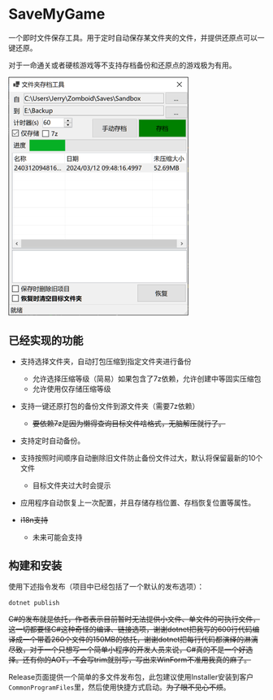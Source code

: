 # SaveMyGame

一个即时文件保存工具。用于定时自动保存某文件夹的文件，并提供还原点可以一键还原。

对于一命通关或者硬核游戏等不支持存档备份和还原点的游戏极为有用。

<img src="README.assets/image-20240312095437997.png" alt="image-20240312095437997" style="zoom:50%;" />

## 已经实现的功能

* 支持选择文件夹，自动打包压缩到指定文件夹进行备份
  * 允许选择压缩等级（简易）如果包含了7z依赖，允许创建中等固实压缩包
  * 允许使用仅存储压缩等级

* 支持一键还原打包的备份文件到源文件夹（需要7z依赖）
  * ~~要依赖7z是因为懒得查询目标文件啥格式，无脑解压就行了。~~

* 支持定时自动备份。
* 支持按照时间顺序自动删除旧文件防止备份文件过大，默认将保留最新的10个文件
  * 目标文件夹过大时会提示

* 应用程序自动恢复上一次配置，并且存储存档位置、存档恢复位置等属性。
* ~~i18n支持~~
  * 未来可能会支持


## 构建和安装

使用下述指令发布（项目中已经包括了一个默认的发布选项）：

```
dotnet publish
```

~~C#的发布就是依托，作者表示目前暂时无法提供小文件、单文件的可执行文件，这一切都要怪C#这种奇怪的编译、链接选项，谢谢dotnet把我写的600行代码编译成一个带着260个文件的150MB的依托，谢谢dotnet把每行代码都演绎的淋漓尽致，对于一个只想写一个简单小程序的开发人员来说，C#真的不是一个好选择。还有你的AOT，不会写trim就别写，写出来WinForm不准用我真的麻了。~~

Release页面提供一个简单的多文件发布包，此包建议使用Installer安装到客户`CommonProgramFiles`里，然后使用快捷方式启动。~~为了眼不见心不烦~~。


